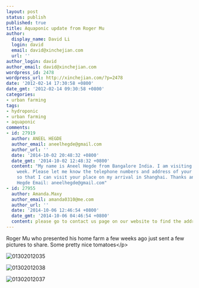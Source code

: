 ```yaml
---
layout: post
status: publish
published: true
title: Aquaponic update from Roger Mu
author:
  display_name: David Li
  login: david
  email: david@xinchejian.com
  url: ''
author_login: david
author_email: david@xinchejian.com
wordpress_id: 2478
wordpress_url: http://xinchejian.com/?p=2478
date: '2012-02-14 17:30:58 +0800'
date_gmt: '2012-02-14 09:30:58 +0800'
categories:
- urban farming
tags:
- hydroponic
- urban farming
- aquaponic
comments:
- id: 27919
  author: ANEEL HEGDE
  author_email: aneelhegde@gmail.com
  author_url: ''
  date: '2014-10-02 20:48:32 +0800'
  date_gmt: '2014-10-02 12:48:32 +0800'
  content: "My name is Aneel Hegde from Bangalore India. I am visiting Shanghai next
    week. Please let me know the telephone numbers and address of your organisation
    so that I can visit your place on my arrival in Shanghai. Thanks and Regards,\r\nAneel
    Hegde Email: aneelhegde@gmail.com"
- id: 27955
  author: Amanda.Maxy
  author_email: amanda0310@me.com
  author_url: ''
  date: '2014-10-06 12:46:54 +0800'
  date_gmt: '2014-10-06 04:46:54 +0800'
  content: please go to contact us page on our website to find the address and map.
---
```

<p>Roger Mu who presented his home farm a few weeks ago just sent a few pictures to share. Some pretty nice tomatoes<&#47;p></p>
<p><img style="display:block; margin-left:auto; margin-right:auto;" src="http:&#47;&#47;xinchejian.com&#47;wp-content&#47;uploads&#47;2012&#47;02&#47;01302012035.jpg" alt="01302012035" title="01302012035.jpg" border="0"&#47;></p>
<p><img style="display:block; margin-left:auto; margin-right:auto;" src="http:&#47;&#47;xinchejian.com&#47;wp-content&#47;uploads&#47;2012&#47;02&#47;01302012038.jpg" alt="01302012038" title="01302012038.jpg" border="0"&#47;></p>
<p><img style="display:block; margin-left:auto; margin-right:auto;" src="http:&#47;&#47;xinchejian.com&#47;wp-content&#47;uploads&#47;2012&#47;02&#47;01302012037.jpg" alt="01302012037" title="01302012037.jpg" border="0"&#47;></p>
